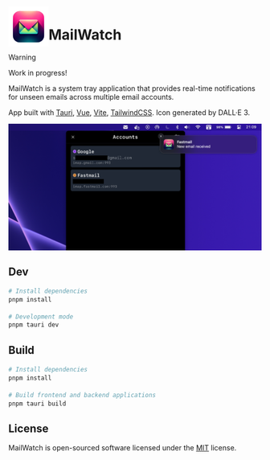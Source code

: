 <img src="public/icon.png" width="80" height="80" align="left" />

# MailWatch

> [!WARNING]  
> Work in progress!

MailWatch is a system tray application that provides real-time notifications for unseen emails across multiple email accounts.

App built with [Tauri](https://tauri.app/), [Vue](https://vuejs.org/), [Vite](https://vitejs.dev/), [TailwindCSS](https://tailwindcss.com/). Icon generated by DALL·E 3.

<img src=".github/screenshot.png" align="center" />

## Dev

```sh
# Install dependencies
pnpm install

# Development mode
pnpm tauri dev
```

## Build

```sh
# Install dependencies
pnpm install

# Build frontend and backend applications
pnpm tauri build
```

## License

MailWatch is open-sourced software licensed under the [MIT](./LICENSE) license.
